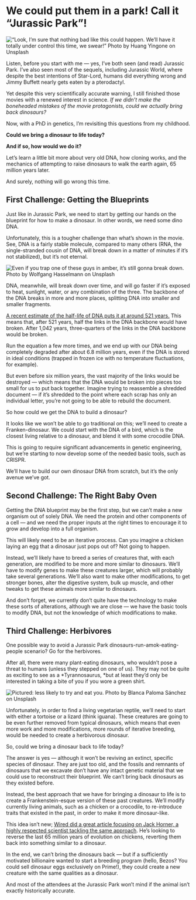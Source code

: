 # We could put them in a park! Call it “Jurassic Park”!

![“Look, I’m sure that nothing bad like this could happen. We’ll have it totally under control this time, we swear!” Photo by [Huang Yingone](https://unsplash.com/@yingone?utm_source=medium&utm_medium=referral) on [Unsplash](https://unsplash.com?utm_source=medium&utm_medium=referral)](https://cdn-images-1.medium.com/max/8312/0*Fkue8D4fw_Ri33TE)

Listen, before you start with me — yes, I’ve both seen (and read) Jurassic Park. I’ve also seen most of the sequels, including Jurassic World, where despite the best intentions of Star-Lord, humans did everything wrong and Jimmy Buffett nearly gets eaten by a pterodactyl.

Yet despite this very scientifically accurate warning, I still finished those movies with a renewed interest in science. *If we didn’t make the boneheaded mistakes of the movie protagonists, could we actually bring back dinosaurs?*

Now, with a PhD in genetics, I’m revisiting this questions from my childhood.

**Could we bring a dinosaur to life today?**

**And if so, how would we do it?**

Let’s learn a little bit more about very old DNA, how cloning works, and the mechanics of attempting to raise dinosaurs to walk the earth again, 65 million years later.

And surely, nothing will go wrong this time.

## First Challenge: Getting the Blueprints

Just like in Jurassic Park, we need to start by getting our hands on the blueprint for how to make a dinosaur. In other words, we need some dino DNA.

Unfortunately, this is a tougher challenge than what’s shown in the movie. See, DNA is a fairly stable molecule, compared to many others (RNA, the single-stranded cousin of DNA, will break down in a matter of minutes if it’s not stabilized), but it’s not eternal.

![Even if you trap one of these guys in amber, it’s still gonna break down. Photo by [Wolfgang Hasselmann](https://unsplash.com/@wolfgang_hasselmann?utm_source=medium&utm_medium=referral) on [Unsplash](https://unsplash.com?utm_source=medium&utm_medium=referral)](https://cdn-images-1.medium.com/max/9600/0*8Mp7NDmuKteC_FAU)

DNA, meanwhile, will break down over time, and will go faster if it’s exposed to heat, sunlight, water, or any combination of the three. The backbone of the DNA breaks in more and more places, splitting DNA into smaller and smaller fragments.

[A recent estimate of the half-life of DNA puts it at around 521 years.](https://www.livescience.com/23861-fossil-dna-half-life.html) This means that, after 521 years, half the links in the DNA backbone would have broken. After 1,042 years, three-quarters of the links in the DNA backbone would be broken.

Run the equation a few more times, and we end up with our DNA being completely degraded after about 6.8 million years, even if the DNA is stored in ideal conditions (trapped in frozen ice with no temperature fluctuations, for example).

But even before six million years, the vast majority of the links would be destroyed — which means that the DNA would be broken into pieces too small for us to put back together. Imagine trying to reassemble a shredded document — if it’s shredded to the point where each scrap has only an individual letter, you’re not going to be able to rebuild the document.

So how could we get the DNA to build a dinosaur?

It looks like we won’t be able to go traditional on this; we’ll need to create a Franken-dinosaur. We could start with the DNA of a bird, which is the closest living relative to a dinosaur, and blend it with some crocodile DNA.

This is going to require significant advancements in genetic engineering, but we’re starting to now develop some of the needed basic tools, such as CRISPR.

We’ll have to build our own dinosaur DNA from scratch, but it’s the only avenue we’ve got.

## Second Challenge: The Right Baby Oven

Getting the DNA blueprint may be the first step, but we can’t make a new organism out of solely DNA. We need the protein and other components of a cell — and we need the proper inputs at the right times to encourage it to grow and develop into a full organism.

This will likely need to be an iterative process. Can you imagine a chicken laying an egg that a dinosaur just pops out of? Not going to happen.

Instead, we’ll likely have to breed a series of creatures that, with each generation, are modified to be more and more similar to dinosaurs. We’ll have to modify genes to make these creatures larger, which will probably take several generations. We’ll also want to make other modifications, to get stronger bones, alter the digestive system, bulk up muscle, and other tweaks to get these animals more similar to dinosaurs.

And don’t forget, we currently don’t quite have the technology to make these sorts of alterations, although we are close — we have the basic tools to modify DNA, but not the knowledge of which modifications to make.

## Third Challenge: Herbivores

One possible way to avoid a Jurassic Park dinosaurs-run-amok-eating-people scenario? Go for the herbivores.

After all, there were many plant-eating dinosaurs, who wouldn’t pose a threat to humans (unless they stepped on one of us). They may not be quite as exciting to see as a *Tyrannosaurus, *but at least they’d only be interested in taking a bite of you if you wore a green shirt.

![Pictured: less likely to try and eat you. Photo by [Blanca Paloma Sánchez](https://unsplash.com/@blancapaloma4?utm_source=medium&utm_medium=referral) on [Unsplash](https://unsplash.com?utm_source=medium&utm_medium=referral)](https://cdn-images-1.medium.com/max/8064/0*syM8PFAHFwAHtHAL)

Unfortunately, in order to find a living vegetarian reptile, we’ll need to start with either a tortoise or a lizard (think iguana). These creatures are going to be even further removed from typical dinosaurs, which means that even more work and more modifications, more rounds of iterative breeding, would be needed to create a herbivorous dinosaur.

So, could we bring a dinosaur back to life today?

The answer is yes — although it won’t be reviving an extinct, specific species of dinosaur. They are just too old, and the fossils and remnants of dinosaurs that we excavate don’t have any intact genetic material that we could use to reconstruct their blueprint. We can’t bring back dinosaurs as they existed before.

Instead, the best approach that we have for bringing a dinosaur to life is to create a Frankenstein-esque version of these past creatures. We’ll modify currently living animals, such as a chicken or a crocodile, to re-introduce traits that existed in the past, in order to make it more dinosaur-like.

This idea isn’t new; [Wired did a great article focusing on Jack Horner, a highly respected scientist tackling the same approach](https://www.wired.com/2011/09/ff_chickensaurus/). He’s looking to reverse the last 65 million years of evolution on chickens, reverting them back into something similar to a dinosaur.

In the end, we can’t bring the dinosaurs back — but if a sufficiently motivated billionaire wanted to start a breeding program (hello, Bezos? You could sell dinosaur eggs exclusively on Prime!), they could create a new creature with the same qualities as a dinosaur.

And most of the attendees at the Jurassic Park won’t mind if the animal isn’t exactly historically accurate.